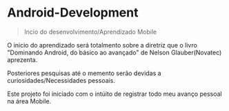 # Android-Development
 
> Incio do desenvolvimento/Aprendizado Mobile

O inicio do aprendizado será totalmento sobre a diretriz que o livro "Dominando Android, do básico ao avançado" de Nelson Glauber(Novatec) aprezenta.

Posteriores pesquisas até o memento serão devidas a curiosidades/Necessidades pessoais.

Este projeto foi iniciado com o intúito de registrar todo meu avanço pessoal na área Mobile.
